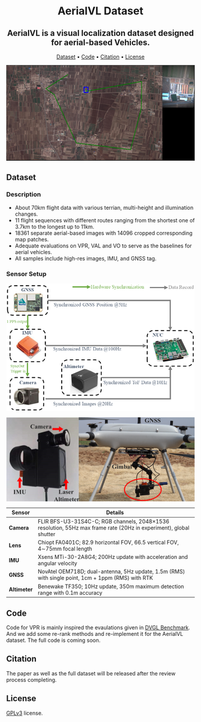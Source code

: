 <div align="center">

# AerialVL Dataset

**AerialVL is a visual localization dataset designed for aerial-based Vehicles.**
---
<p align="center">
  <a href="#dataset">Dataset</a> •
  <a href="#code">Code</a> •
  <a href="#citation">Citation</a> •
  <a href="#license">License</a>
</p>

</div>

<p align="center">
  <img width="600" src="asset/AerialVL_LT_small.png">
</p>

## Dataset

### Description


- About 70km flight data with various terrian, multi-height and illumination changes.
- 11 flight sequences with different routes ranging from the shortest one of 3.7km to the longest up to 11km.
- 18361 separate aerial-based images with 14096 cropped corresponding map patches.
- Adequate evaluations on VPR, VAL and VO to serve as the baselines for aerial vehicles.
- All samples include high-res images, IMU, and GNSS tag.

### Sensor Setup
<p align="center">
  <img width="600" src="asset/data_collect_syn.PNG">
</p>

<p align="center">
  <img width="600" src="asset/collect_pltfm_v2.png">
</p>

| **Sensor**    | **Details**                                                  |
| ------------- | ------------------------------------------------------------ |
| **Camera**    | FLIR BFS-U3-31S4C-C; RGB channels, 2048×1536 resolution, 55Hz max frame rate (20Hz in experiment), global shutter |
| **Lens**      | Chiopt FA0401C; 82.9 horizontal FOV, 66.5 vertical FOV, 4∼75mm focal length |
| **IMU**       | Xsens MTi-30-2A8G4; 200Hz update with acceleration and angular velocity |
| **GNSS**      | NovAtel OEM718D; dual-antenna, 5Hz update, 1.5m (RMS) with single point, 1cm + 1ppm (RMS) with RTK |
| **Altimeter** | Benewake TF350; 10Hz update, 350m maximum detection range with 0.1m accuracy |

## Code
Code for VPR is mainly inspired the evaulations given in [DVGL Benchmark](https://github.com/gmberton/deep-visual-geo-localization-benchmark).
And we add some re-rank methods and re-implement it for the AerialVL dataset.
The full code is coming soon.

## Citation
The paper as well as the full dataset will be released after the review process completing.

## License
[GPLv3](http://www.gnu.org/licenses/) license.

